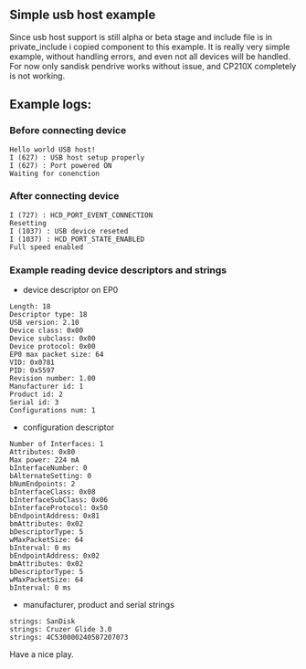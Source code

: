 ## Simple usb host example 
Since usb host support is still alpha or beta stage and include file is in private_include i copied component to this example. It is really very simple example, without handling errors, and even not all devices will be handled. For now only sandisk pendrive works without issue, and CP210X completely is not working. 

## Example logs:

### Before connecting device
```
Hello world USB host!
I (627) : USB host setup properly
I (627) : Port powered ON
Waiting for conenction
```

### After connecting device
```
I (727) : HCD_PORT_EVENT_CONNECTION
Resetting
I (1037) : USB device reseted
I (1037) : HCD_PORT_STATE_ENABLED
Full speed enabled
```

### Example reading device descriptors and strings
- device descriptor on EP0
```
Length: 18
Descriptor type: 18
USB version: 2.10
Device class: 0x00
Device subclass: 0x00
Device protocol: 0x00
EP0 max packet size: 64
VID: 0x0781
PID: 0x5597
Revision number: 1.00
Manufacturer id: 1
Product id: 2
Serial id: 3
Configurations num: 1
```

- configuration descriptor
```
Number of Interfaces: 1
Attributes: 0x80
Max power: 224 mA
bInterfaceNumber: 0
bAlternateSetting: 0
bNumEndpoints: 2
bInterfaceClass: 0x08
bInterfaceSubClass: 0x06
bInterfaceProtocol: 0x50
bEndpointAddress: 0x81
bmAttributes: 0x02
bDescriptorType: 5
wMaxPacketSize: 64
bInterval: 0 ms
bEndpointAddress: 0x02
bmAttributes: 0x02
bDescriptorType: 5
wMaxPacketSize: 64
bInterval: 0 ms
```

- manufacturer, product and serial strings
```
strings: SanDisk
strings: Cruzer Glide 3.0
strings: 4C530000240507207073
```


Have a nice play.
